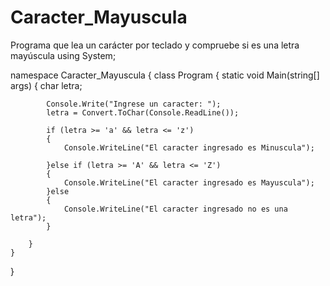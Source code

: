 # Caracter_Mayuscula
Programa que lea un carácter por teclado y compruebe si es una letra mayúscula
using System;

namespace Caracter_Mayuscula
{
    class Program
    {
        static void Main(string[] args)
        {
            char letra;

            Console.Write("Ingrese un caracter: ");
            letra = Convert.ToChar(Console.ReadLine());

            if (letra >= 'a' && letra <= 'z')
            {
                Console.WriteLine("El caracter ingresado es Minuscula");

            }else if (letra >= 'A' && letra <= 'Z')
            {
                Console.WriteLine("El caracter ingresado es Mayuscula");
            }else
            {
                Console.WriteLine("El caracter ingresado no es una letra");
            }

        }
    }
}
